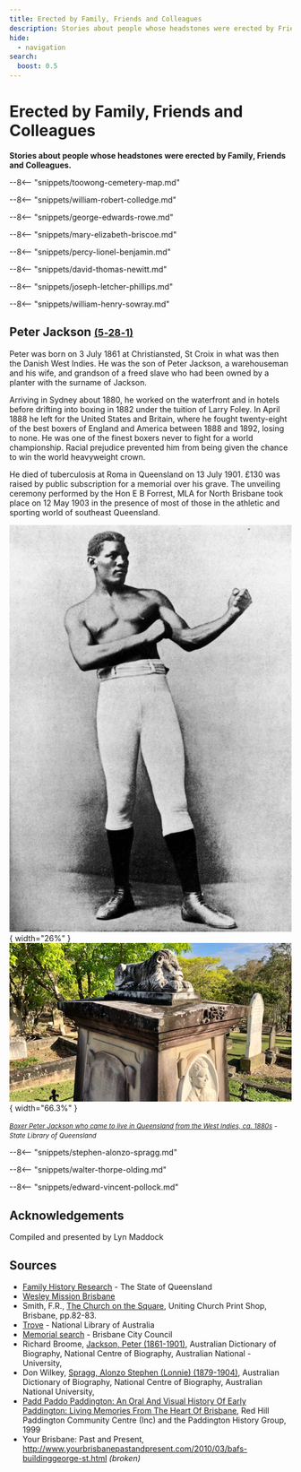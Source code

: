 ```yaml
---
title: Erected by Family, Friends and Colleagues
description: Stories about people whose headstones were erected by Friends and Colleagues
hide:
  - navigation
search:
  boost: 0.5  
---
```


# Erected by Family, Friends and Colleagues

**Stories about people whose headstones were erected by Family, Friends and Colleagues.**

--8<-- "snippets/toowong-cemetery-map.md"

<!--
???+ directions "Directions" 

    Starting point
    Walking directions to first headstone... is the grave of...
    
    ![](../assets/404.png){ width="15%" }
-->

--8<-- "snippets/william-robert-colledge.md"

<!--
??? directions "Directions" 

    Walking directions to next headstone... is the grave of...
    
    ![](../assets/404.png){ width="15%" }
-->

--8<-- "snippets/george-edwards-rowe.md"

--8<-- "snippets/mary-elizabeth-briscoe.md"

--8<-- "snippets/percy-lionel-benjamin.md"

--8<-- "snippets/david-thomas-newitt.md"

--8<-- "snippets/joseph-letcher-phillips.md"

--8<-- "snippets/william-henry-sowray.md"


## Peter Jackson <small>[(5‑28‑1)](https://brisbane.discovereverafter.com/profile/31848065 "Go to Memorial Information" )</small>

Peter was born on 3 July 1861 at Christiansted, St Croix in what was then the Danish West Indies. He was the son of Peter Jackson, a warehouseman and his wife, and grandson of a freed slave who had been owned by a planter with the surname of Jackson. 

Arriving in Sydney about 1880, he worked on the waterfront and in hotels before drifting into boxing in 1882 under the tuition of Larry Foley. In April 1888 he left for the United States and Britain, where he fought twenty-eight of the best boxers of England and America between 1888 and 1892, losing to none. He was one of the finest boxers never to fight for a world championship. Racial prejudice prevented him from being given the chance to win the world heavyweight crown. 

He died of tuberculosis at Roma in Queensland on 13 July 1901. £130 was raised by public subscription for a memorial over his grave. The unveiling ceremony performed by the Hon E B Forrest, MLA for North Brisbane took place on 12 May 1903 in the presence of most of those in the athletic and sporting world of southeast Queensland.

![Boxer Peter Jackson who came to live in Queensland from the West Indies, ca. 1880s](../assets/peter-jackson.jpg){ width="26%" }  ![Peter Jackson's memorial](../assets/peter-jackson-headstone.jpg){ width="66.3%" }

*<small>[Boxer Peter Jackson who came to live in Queensland from the West Indies, ca. 1880s](http://onesearch.slq.qld.gov.au/permalink/f/1upgmng/slq_digitool116252) - State Library of Queensland </small>*

--8<-- "snippets/stephen-alonzo-spragg.md"

--8<-- "snippets/walter-thorpe-olding.md"

--8<-- "snippets/edward-vincent-pollock.md"

<!-- TODO

Could add George Heiniger (16-22-17) d. ca. 23-02-1915

https://trove.nla.gov.au/newspaper/article/20020996

Grave of World War I Soldier, Private George Heiniger, at Toowong Cemetery, Brisbane, Queensland, 1915

His comrades funded the erection of a marble headpiece above his grave at the Toowong Cemetery which was engraved with a miniature saddle and crossed rifles. The grave was surrounded by a concrete kerbing. After paying for the tombstone the balance of the money raised was used to purchase two artificial wreaths which were placed on the grave.

Private George Heiniger of the Unallotted Light Horse died on 21 February 1915 at the Enoggera Military Training Camp in Brisbane at the age of 18. The night before his death he complained of a headache and giddiness. The next morning he was very ill and his comrades took him on a stretcher to the field hospital at the camp. Once there he lapsed into unconsciousness and died at 9.15 am that day. A court of enquiry found that he had died of heat stroke, although his comrades stated that he had not been in the sun and had not engaged in violent exercise or work preceding his illness.

http://onesearch.slq.qld.gov.au/permalink/f/1upgmng/slq_alma21268047290002061 - grave photo 1915



-->

## Acknowledgements

Compiled and presented by Lyn Maddock

## Sources

- [Family History Research](https://www.familyhistory.bdm.qld.gov.au) - The State of Queensland
- [Wesley Mission Brisbane](https://www.wmq.org.au) 
- Smith, F.R., [The Church on the Square](https://library-brisbane.ent.sirsidynix.net.au/client/en_AU/eLibCat/search/detailnonmodal/ent:$002f$002fSD_ILS$002f0$002fSD_ILS:23307/one), Uniting Church Print Shop, Brisbane, pp.82-83.
- [Trove](https://trove.nla.gov.au) - National Library of Australia
- [Memorial search](https://brisbane.discovereverafter.com) - Brisbane City Council
- Richard Broome, [Jackson, Peter (1861-1901)](https://adb.anu.edu.au/biography/jackson-peter-6814), Australian Dictionary of Biography, National Centre of Biography, Australian National - University, 
- Don Wilkey, [Spragg, Alonzo Stephen (Lonnie) (1879-1904)](https://adb.anu.edu.au/biography/spragg-alonzo-stephen-lonnie-8609), Australian Dictionary of Biography, National Centre of Biography, Australian National University, 
- [Padd Paddo Paddington: An Oral And Visual History Of Early Paddington: Living Memories From The Heart Of Brisbane](https://library-brisbane.ent.sirsidynix.net.au/client/en_AU/eLibCat/search/detailnonmodal/ent:$002f$002fSD_ILS$002f0$002fSD_ILS:130801/one), Red Hill Paddington Community Centre (Inc) and the Paddington History Group, 1999
- Your Brisbane: Past and Present, http://www.yourbrisbanepastandpresent.com/2010/03/bafs-buildinggeorge-st.html *(broken)*

<!--
<div class="noprint" markdown="1">

## Brochure

**[Download this walk](../assets/guides/erected-by-friends.pdf)** - designed to be printed and folded in half to make an A5 brochure.

</div>
-->
